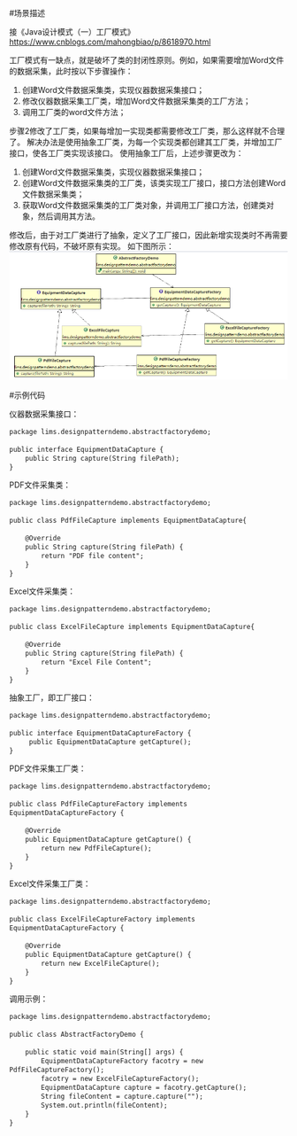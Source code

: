#场景描述

接《Java设计模式（一）工厂模式》https://www.cnblogs.com/mahongbiao/p/8618970.html

工厂模式有一缺点，就是破坏了类的封闭性原则。例如，如果需要增加Word文件的数据采集，此时按以下步骤操作：
1. 创建Word文件数据采集类，实现仪器数据采集接口；
2. 修改仪器数据采集工厂类，增加Word文件数据采集类的工厂方法；
3. 调用工厂类的word文件方法；

步骤2修改了工厂类，如果每增加一实现类都需要修改工厂类，那么这样就不合理了。
解决办法是使用抽象工厂类，为每一个实现类都创建其工厂类，并增加工厂接口，使各工厂类实现该接口。
使用抽象工厂后，上述步骤更改为：
1. 创建Word文件数据采集类，实现仪器数据采集接口；
2. 创建Word文件数据采集类的工厂类，该类实现工厂接口，接口方法创建Word文件数据采集类；
3. 获取Word文件数据采集类的工厂类对象，并调用工厂接口方法，创建类对象，然后调用其方法。

修改后，由于对工厂类进行了抽象，定义了工厂接口，因此新增实现类时不再需要修改原有代码，不破坏原有实现。
如下图所示：
![](https://raw.githubusercontent.com/eyuan/DesignPatternsinMISwithJava/master/Doc/Images/2.png) 

#示例代码

仪器数据采集接口：
```
package lims.designpatterndemo.abstractfactorydemo;

public interface EquipmentDataCapture {
    public String capture(String filePath);
}
```
PDF文件采集类：
```
package lims.designpatterndemo.abstractfactorydemo;

public class PdfFileCapture implements EquipmentDataCapture{

    @Override
    public String capture(String filePath) {
        return "PDF file content";
    }
}
```
Excel文件采集类：
```
package lims.designpatterndemo.abstractfactorydemo;

public class ExcelFileCapture implements EquipmentDataCapture{

    @Override
    public String capture(String filePath) { 
        return "Excel File Content";
    }
}
```
抽象工厂，即工厂接口：
```
package lims.designpatterndemo.abstractfactorydemo;

public interface EquipmentDataCaptureFactory {
     public EquipmentDataCapture getCapture();  
}
```
PDF文件采集工厂类：
```
package lims.designpatterndemo.abstractfactorydemo;

public class PdfFileCaptureFactory implements EquipmentDataCaptureFactory {

    @Override
    public EquipmentDataCapture getCapture() { 
        return new PdfFileCapture();
    }
}
```
Excel文件采集工厂类：
```
package lims.designpatterndemo.abstractfactorydemo;

public class ExcelFileCaptureFactory implements EquipmentDataCaptureFactory {

    @Override
    public EquipmentDataCapture getCapture() {
        return new ExcelFileCapture();
    }
}
```
调用示例：
```
package lims.designpatterndemo.abstractfactorydemo;

public class AbstractFactoryDemo {
 
    public static void main(String[] args) {
        EquipmentDataCaptureFactory facotry = new PdfFileCaptureFactory();
        facotry = new ExcelFileCaptureFactory();
        EquipmentDataCapture capture = facotry.getCapture();
        String fileContent = capture.capture("");
        System.out.println(fileContent);
    }
}
```